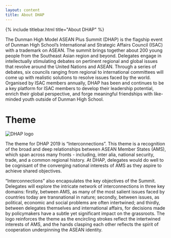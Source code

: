 ```yaml
---
layout: content
title: About DHAP
---
```


{% include titlebar.html title="About DHAP" %}

The Dunman High Model ASEAN Plus Summit (DHAP) is the flagship event of Dunman High School’s International and Strategic Affairs Council (ISAC) with a trademark on ASEAN. The summit brings together about 200 young people from the Southeast Asian region and beyond. Delegates engage in intellectually stimulating debates on pertinent regional and global issues that revolve around the United Nations and ASEAN. Through a series of debates, six councils ranging from regional to international committees will come up with realistic solutions to resolve issues faced by the world. Organised by ISAC members annually, DHAP has been and continues to be a key platform for ISAC members to develop their leadership potential, enrich their global perspective, and forge meaningful friendships with like-minded youth outside of Dunman High School.

# Theme

<div class="image">
    <picture>
        <source srcset="{{ site.baseurl }}/assets/img/logo.webp" type="image/webp">
        <source srcset="{{ site.baseurl }}/assets/img/logo.png" type="image/png">
        <img src="{{ site.baseurl }}/assets/img/logo.png" alt="DHAP logo"/>
    </picture>
</div>

The theme for DHAP 2019 is “Interconnections”. This theme is a recognition of the broad
and deep relationships between ASEAN Member States (AMS), which span across many
fronts - including, inter alia, national security, trade, and a common regional history. At
DHAP, delegates would do well to be cognisant of the converging national interests of AMS
as they aspire to achieve shared objectives.

“Interconnections” also encapsulates the key objectives of the Summit. Delegates will
explore the intricate network of interconnections in three key domains: firstly, between
AMS, as many of the most salient issues faced by countries today are transnational in
nature; secondly, between issues, as political, economic and social problems are often
intertwined; and thirdly, between delegates themselves and international affairs, for
decisions made by policymakers have a subtle yet significant impact on the grassroots.
The logo reinforces the theme as the encircling strokes reflect the intertwined interests of
AMS, and the hands clasping each other reflects the spirit of cooperation underpinning the
ASEAN identity.